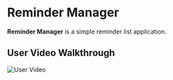 # Reminder Manager

**Reminder Manager** is a simple reminder list application. 

## User Video Walkthrough
![User Video](https://i.imgur.com/GAMugUf.gif)
